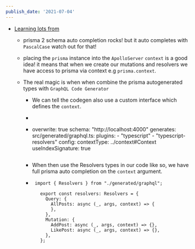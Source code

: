 ```yaml
---
publish_date: '2021-07-04'
---
```


- [Learning lots from](https://medium.com/geekculture/how-to-setup-full-stack-apollo-gql-codegen-prisma-2-0-typescript-react-part-1-the-backend-e9eae9518dc9)

  - prisma 2 schema auto completion rocks! but it auto completes with `PascalCase` watch out for that!
  - placing the `prisma` instance into the `ApolloServer` `context` is a good idea! it means that when we create our mutations and resolvers we have access to prisma via context e.g `prisma.context`.
  - The real magic is when when combine the prisma autogenerated types with `GraphQL Code Generator`

    - We can tell the codegen also use a custom interface which defines the `context`.
    - ```

      ```
    - overwrite: true
      schema: "http://localhost:4000"
      generates:
      src/generated/graphql.ts:
      plugins: - "typescript" - "typescript-resolvers"
      config:
      contextType: ../context#Context
      useIndexSignature: true
      ```

      ```
    - When then use the Resolvers types in our code like so, we have full prisma auto completion on the `context` argument.
    - ```
       import { Resolvers } from "./generated/graphql";

         export const resolvers: Resolvers = {
           Query: {
             AllPosts: async (_, args, context) => {
             },
           },
           Mutation: {
             AddPost: async (_, args, context) => {},
             LikePost: async (_, args, context) => {},
           },
         };
      ```
